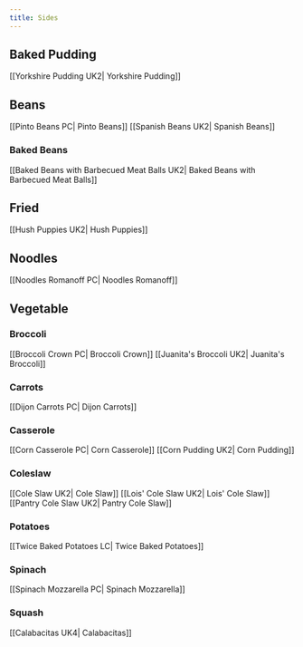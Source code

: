 ```yaml
---
title: Sides
---
```

## Baked Pudding
[[Yorkshire Pudding UK2| Yorkshire Pudding]]
## Beans
[[Pinto Beans PC| Pinto Beans]]
[[Spanish Beans UK2| Spanish Beans]]
### Baked Beans
[[Baked Beans with Barbecued Meat Balls UK2| Baked Beans with Barbecued Meat Balls]]
## Fried
[[Hush Puppies UK2| Hush Puppies]]
## Noodles
[[Noodles Romanoff PC| Noodles Romanoff]]
## Vegetable
### Broccoli
[[Broccoli Crown PC| Broccoli Crown]]
[[Juanita's Broccoli UK2| Juanita's Broccoli]]
### Carrots
[[Dijon Carrots PC| Dijon Carrots]]
### Casserole
[[Corn Casserole PC| Corn Casserole]]
[[Corn Pudding UK2| Corn Pudding]]
### Coleslaw
[[Cole Slaw UK2| Cole Slaw]]
[[Lois' Cole Slaw UK2| Lois' Cole Slaw]]
[[Pantry Cole Slaw UK2| Pantry Cole Slaw]]
### Potatoes
[[Twice Baked Potatoes LC| Twice Baked Potatoes]]
### Spinach
[[Spinach Mozzarella PC| Spinach Mozzarella]]
### Squash
[[Calabacitas UK4| Calabacitas]]